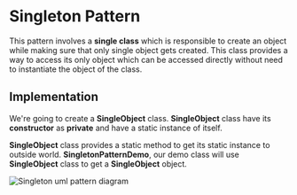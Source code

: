 # Singleton Pattern

This pattern involves a __single class__ which is responsible to create an object while making sure that only single object gets created. This class provides a way to access its only object which can be accessed directly without need to instantiate the object of the class.

## Implementation

We're going to create a __SingleObject__ class. __SingleObject__ class have its __constructor__ as __private__ and have a static instance of itself.

__SingleObject__ class provides a static method to get its static instance to outside world. __SingletonPatternDemo__, our demo class will use __SingleObject__ class to get a __SingleObject__ object.

![Singleton uml pattern diagram](https://www.tutorialspoint.com//design_pattern/images/singleton_pattern_uml_diagram.jpg)
